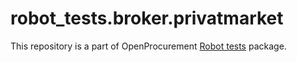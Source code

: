 # robot_tests.broker.privatmarket

This repository is a part of OpenProcurement [Robot tests] package.

[Robot tests]: https://github.com/openprocurement/robot_tests
